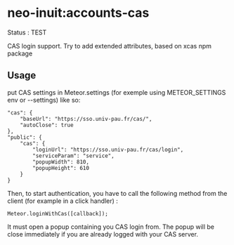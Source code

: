 neo-inuit:accounts-cas
===================

Status : TEST

CAS login support. Try to add extended attributes, based on xcas npm package

## Usage

put CAS settings in Meteor.settings (for exemple using METEOR_SETTINGS env or --settings) like so:

```
"cas": {
	"baseUrl": "https://sso.univ-pau.fr/cas/",
 	"autoClose": true
},
"public": {
	"cas": {
		"loginUrl": "https://sso.univ-pau.fr/cas/login",
		"serviceParam": "service",
		"popupWidth": 810,
		"popupHeight": 610
	}
}
```

Then, to start authentication, you have to call the following method from the client (for example in a click handler) :

```
Meteor.loginWithCas([callback]);
```

It must open a popup containing you CAS login from. The popup will be close immediately if you are already logged with your CAS server.
